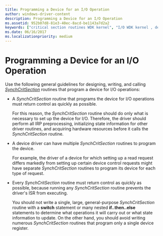 ```yaml
---
title: Programming a Device for an I/O Operation
author: windows-driver-content
description: Programming a Device for an I/O Operation
ms.assetid: 952b07d8-81e3-40ec-8acd-be1143a7d2a2
keywords: ["critical section routines WDK kernel", "I/O WDK kernel , device programming"]
ms.date: 06/16/2017
ms.localizationpriority: medium
---
```


# Programming a Device for an I/O Operation





Use the following general guidelines for designing, writing, and calling [*SynchCritSection*](https://msdn.microsoft.com/library/windows/hardware/ff563928) routines that program a device for I/O operations:

-   A *SynchCritSection* routine that programs the device for I/O operations must return control as quickly as possible.

    For this reason, the *SynchCritSection* routine should do only what is necessary to set up the device for I/O. Therefore, the driver should perform all IRP preprocessing, initializing state information for other driver routines, and acquiring hardware resources before it calls the *SynchCritSection* routine.

-   A device driver can have multiple *SynchCritSection* routines to program the device.

    For example, the driver of a device for which setting up a read request differs markedly from setting up certain device control requests might have separate *SynchCritSection* routines to program its device for each type of request.

-   Every *SynchCritSection* routine must return control as quickly as possible, because running any *SynchCritSection* routine prevents the driver's ISR from executing.

    You should not write a single, large, general-purpose *SynchCritSection* routine with a **switch** statement or many nested **if..then..else** statements to determine what operations it will carry out or what state information to update. On the other hand, you should avoid writing numerous *SynchCritSection* routines that program only a single device register.

 

 




